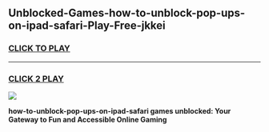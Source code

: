 
## Unblocked-Games-how-to-unblock-pop-ups-on-ipad-safari-Play-Free-jkkei
<h3>
<a href="https://premium76.site?title=how-to-unblock-pop-ups-on-ipad-safari&ref=21A">CLICK TO PLAY</a></h3>
<hr>

<h3>
<a href="https://premium76.site?title=how-to-unblock-pop-ups-on-ipad-safari&ref=21A">CLICK 2 PLAY</a>
  
</h3>

<a href="https://premium76.site?title=how-to-unblock-pop-ups-on-ipad-safari&ref=21A"><img src="https://clearcache.store/games.png"></a>


**how-to-unblock-pop-ups-on-ipad-safari games unblocked: Your Gateway to Fun and Accessible Online Gaming**
